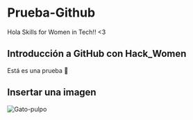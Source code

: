 # Prueba-Github

Hola Skills for Women in Tech!! &lt;3

## Introducción a GitHub con Hack_Women

Está es una prueba 🦄

## Insertar una imagen

![Gato-pulpo](./Images/Gato-pulpo.png)
